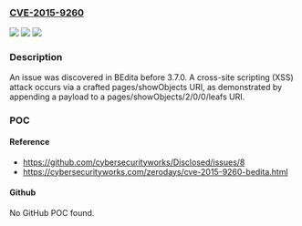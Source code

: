 ### [CVE-2015-9260](https://cve.mitre.org/cgi-bin/cvename.cgi?name=CVE-2015-9260)
![](https://img.shields.io/static/v1?label=Product&message=n%2Fa&color=blue)
![](https://img.shields.io/static/v1?label=Version&message=n%2Fa&color=blue)
![](https://img.shields.io/static/v1?label=Vulnerability&message=n%2Fa&color=brighgreen)

### Description

An issue was discovered in BEdita before 3.7.0. A cross-site scripting (XSS) attack occurs via a crafted pages/showObjects URI, as demonstrated by appending a payload to a pages/showObjects/2/0/0/leafs URI.

### POC

#### Reference
- https://github.com/cybersecurityworks/Disclosed/issues/8
- https://cybersecurityworks.com/zerodays/cve-2015-9260-bedita.html

#### Github
No GitHub POC found.

